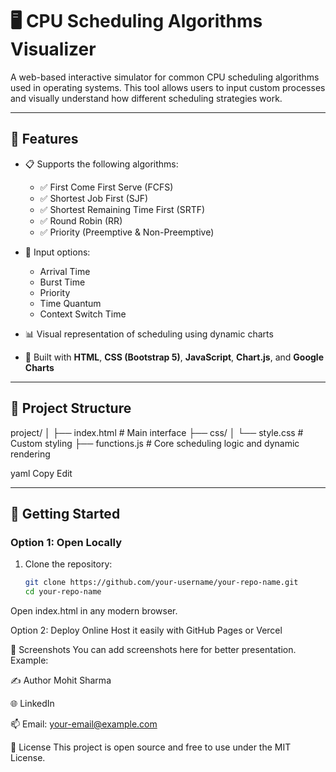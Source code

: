 # 🖥️ CPU Scheduling Algorithms Visualizer

A web-based interactive simulator for common CPU scheduling algorithms used in operating systems. This tool allows users to input custom processes and visually understand how different scheduling strategies work.

---

## 🔧 Features

- 📋 Supports the following algorithms:
  - ✅ First Come First Serve (FCFS)
  - ✅ Shortest Job First (SJF)
  - ✅ Shortest Remaining Time First (SRTF)
  - ✅ Round Robin (RR)
  - ✅ Priority (Preemptive & Non-Preemptive)

- 🧠 Input options:
  - Arrival Time
  - Burst Time
  - Priority
  - Time Quantum
  - Context Switch Time

- 📊 Visual representation of scheduling using dynamic charts
- 🎨 Built with **HTML**, **CSS (Bootstrap 5)**, **JavaScript**, **Chart.js**, and **Google Charts**

---

## 📂 Project Structure

project/
│
├── index.html # Main interface
├── css/
│ └── style.css # Custom styling
├── functions.js # Core scheduling logic and dynamic rendering

yaml
Copy
Edit

---

## 🚀 Getting Started

### Option 1: Open Locally

1. Clone the repository:
   ```bash
   git clone https://github.com/your-username/your-repo-name.git
   cd your-repo-name
Open index.html in any modern browser.

Option 2: Deploy Online
Host it easily with GitHub Pages or Vercel

📸 Screenshots
You can add screenshots here for better presentation.
Example:

✍️ Author
Mohit Sharma

🌐 LinkedIn

📫 Email: your-email@example.com

📄 License
This project is open source and free to use under the MIT License.
